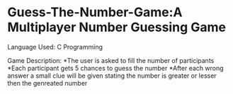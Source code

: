 # Guess-The-Number-Game:A Multiplayer Number Guessing Game
Language Used: C Programming

Game Description:
*The user is asked to fill the number of participants
*Each participant gets 5 chances to guess the number
*After each wrong answer a small clue will be given stating the number is greater or lesser then the genreated number
